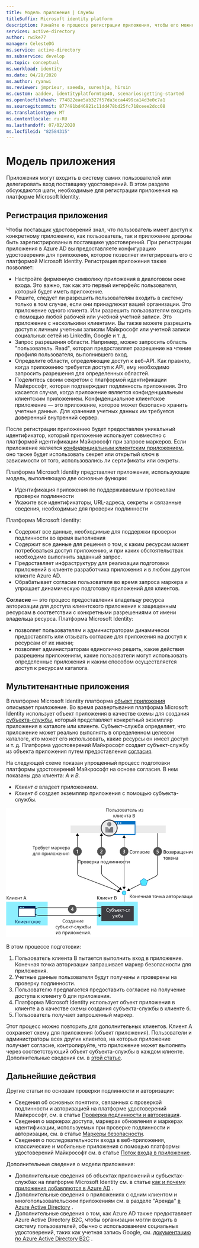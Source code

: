 ```yaml
---
title: Модель приложения | Службы
titleSuffix: Microsoft identity platform
description: Узнайте о процессе регистрации приложения, чтобы его можно было интегрировать с платформой Microsoft Identity Platform (v 2.0).
services: active-directory
author: rwike77
manager: CelesteDG
ms.service: active-directory
ms.subservice: develop
ms.topic: conceptual
ms.workload: identity
ms.date: 04/28/2020
ms.author: ryanwi
ms.reviewer: jmprieur, saeeda, sureshja, hirsin
ms.custom: aaddev, identityplatformtop40, scenarios:getting-started
ms.openlocfilehash: 774822eae5ab327f57da3eca4499ca14d3e0c7a1
ms.sourcegitcommit: 877491bd46921c11dd478bd25fc718ceee2dcc08
ms.translationtype: MT
ms.contentlocale: ru-RU
ms.lasthandoff: 07/02/2020
ms.locfileid: "82584315"
---
```

# <a name="application-model"></a>Модель приложения

Приложения могут входить в систему самих пользователей или делегировать вход поставщику удостоверений. В этом разделе обсуждаются шаги, необходимые для регистрации приложения на платформе Microsoft Identity.

## <a name="registering-an-application"></a>Регистрация приложения

Чтобы поставщик удостоверений знал, что пользователь имеет доступ к конкретному приложению, как пользователь, так и приложение должны быть зарегистрированы в поставщике удостоверений. При регистрации приложения в Azure AD вы предоставляете конфигурацию удостоверения для приложения, которое позволяет интегрировать его с платформой Microsoft Identity. Регистрация приложения также позволяет:

* Настройте фирменную символику приложения в диалоговом окне входа. Это важно, так как это первый интерфейс пользователя, который будет иметь приложение.
* Решите, следует ли разрешить пользователям входить в систему только в том случае, если они принадлежат вашей организации. Это приложение одного клиента. Или разрешить пользователям входить с помощью любой рабочей или учебной учетной записи. Это приложение с несколькими клиентами. Вы также можете разрешить доступ к личным учетным записям Майкрософт или учетной записи социальных сетей из LinkedIn, Google и т. д.
* Запрос разрешения области. Например, можно запросить область "пользователь. Read", которая предоставляет разрешение на чтение профиля пользователя, выполнившего вход.
* Определите области, определяющие доступ к веб-API. Как правило, когда приложению требуется доступ к API, ему необходимо запросить разрешения для определенных областей.
* Поделитесь своим секретом с платформой идентификации Майкрософт, которая подтверждает подлинность приложения.  Это касается случая, когда приложение является конфиденциальным клиентским приложением. Конфиденциальное клиентское приложение — это приложение, которое может безопасно хранить учетные данные. Для хранения учетных данных им требуется доверенный внутренний сервер.

После регистрации приложению будет предоставлен уникальный идентификатор, который приложение использует совместно с платформой идентификации Майкрософт при запросе маркеров. Если приложение является [конфиденциальным клиентским приложением](developer-glossary.md#client-application), оно также будет использовать секрет или открытый ключ в зависимости от того, использовались ли сертификаты или секреты.

Платформа Microsoft Identity представляет приложения, использующие модель, выполняющую две основные функции:

* Идентификация приложения по поддерживаемым протоколам проверки подлинности
* Укажите все идентификаторы, URL-адреса, секреты и связанные сведения, необходимые для проверки подлинности

Платформа Microsoft Identity:

* Содержит все данные, необходимые для поддержки проверки подлинности во время выполнения
* Содержит все данные для решения о том, к каким ресурсам может потребоваться доступ приложению, и при каких обстоятельствах необходимо выполнить заданный запрос.
* Предоставляет инфраструктуру для реализации подготовки приложений в клиенте разработчика приложения и в любом другом клиенте Azure AD.
* Обрабатывает согласие пользователя во время запроса маркера и упрощает динамическую подготовку приложений для клиентов.

**Согласие** — это процесс предоставления владельцу ресурса авторизации для доступа клиентского приложения к защищенным ресурсам в соответствии с конкретными разрешениями от имени владельца ресурса. Платформа Microsoft Identity:

* позволяет пользователям и администраторам динамически предоставлять или отзывать согласие для приложения на доступ к ресурсам от их имени;
* позволяет администраторам единолично решить, какие действия разрешены приложениям, какие пользователи могут использовать определенные приложения и каким способом осуществляется доступ к ресурсам каталога.

## <a name="multi-tenant-apps"></a>Мультитенантные приложения

В платформе Microsoft Identity платформа [объект приложения](developer-glossary.md#application-object) описывает приложение. Во время развертывания платформа Microsoft Identity использует объект приложения в качестве схемы для создания [субъекта-службы](developer-glossary.md#service-principal-object), который представляет конкретный экземпляр приложения в каталоге или клиенте. Субъект-служба определяет, что приложение может реально выполнять в определенном целевом каталоге, кто может его использовать, какие ресурсы он имеет доступ и т. д. Платформа удостоверений Майкрософт создает субъект-службу из объекта приложения путем предоставления [согласия](developer-glossary.md#consent).

На следующей схеме показан упрощенный процесс подготовки платформы удостоверений Майкрософт на основе согласия. В нем показаны два клиента: *A* и *B*.

* *Клиент а* владеет приложением.
* *Клиент б* создает экземпляр приложения с помощью субъекта-службы.

![Упрощенный процесс подготовки на основе согласия](./media/authentication-scenarios/simplified-provisioning-flow-consent-driven.svg)

В этом процессе подготовки:

1. Пользователь клиента B пытается выполнить вход в приложение. Конечная точка авторизации запрашивает маркер безопасности для приложения.
1. Учетные данные пользователя будут получены и проверены на проверку подлинности.
1. Пользователю предлагается предоставить согласие на получение доступа к клиенту б для приложения.
1. Платформа Microsoft Identity использует объект приложения в клиенте а в качестве схемы создания субъекта-службы в клиенте б.
1. Пользователь получает запрошенный маркер.

Этот процесс можно повторить для дополнительных клиентов. Клиент A сохраняет схему для приложения (объект приложения). Пользователи и администраторы всех других клиентов, на которых приложение получает согласие, контролируйте, что приложение может выполнять через соответствующий объект субъекта-службы в каждом клиенте. Дополнительные сведения см. в [этой статье](app-objects-and-service-principals.md).

## <a name="next-steps"></a>Дальнейшие действия

Другие статьи по основам проверки подлинности и авторизации:

* Сведения об основных понятиях, связанных с проверкой подлинности и авторизацией на платформе удостоверений Майкрософт, см. в статье [Проверка подлинности и авторизация](authentication-vs-authorization.md).
* Сведения о маркерах доступа, маркерах обновления и маркерах идентификации, используемых при проверке подлинности и авторизации, см. в статье [Маркеры безопасности](security-tokens.md).
* Сведения о последовательности входа в веб-приложения, классические и мобильные приложения с помощью платформы удостоверений Майкрософт см. в статье [Поток входа в приложение](app-sign-in-flow.md).

Дополнительные сведения о модели приложения:

* Дополнительные сведения об объектах приложений и субъектах-службах на платформе Microsoft Identity см. в статье [как и почему приложения добавляются в Azure AD](active-directory-how-applications-are-added.md) .
* Дополнительные сведения о приложениях с одним клиентом и многопользовательским приложениям см. в разделе "Аренда" [в Azure Active Directory](single-and-multi-tenant-apps.md) .
* Дополнительные сведения о том, как Azure AD также предоставляет Azure Active Directory B2C, чтобы организации могли входить в систему пользователей, обычно с использованием социальных удостоверений, таких как учетная запись Google, см. [документацию по Azure Active Directory B2C](https://docs.microsoft.com/azure/active-directory-b2c) .

